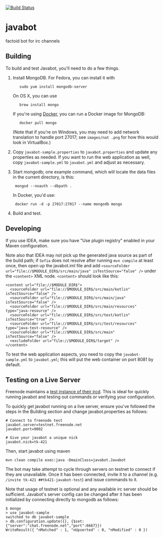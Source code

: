 [![Build Status](https://travis-ci.org/evanchooly/javabot.svg?branch=master)](https://travis-ci.org/evanchooly/javabot)

javabot
=======

factoid bot for irc channels


Building
--------
To build and test Javabot, you'll need to do a few things.

1. Install MongoDB.
   For Fedora, you can install it with 
   ```
      sudo yum install mongodb-server
   ```
   On OS X, you can use
   ```
      brew install mongo
   ```
   If you're using [Docker](https://www.docker.com/), you can run a Docker image for MongoDB:
   ```
      docker pull mongo
   ```

   (Note that if you're on Windows, you may need to add network translation to handle port 27017; see `images/nat
   .png` for how this would look in VirtualBox.)

1. Copy `javabot-sample.properties` to `javabot.properties` and update any properties as needed.  If you want to run the web application
 as well, copy `javabot-sample.yml` to `javabot.yml` and adjust as necessary. 

1. Start mongodb; one example command, which will locate the data files in the
   current directory, is this:  
   ```
    mongod --noauth --dbpath .
   ```
   In Docker, you'd use:
   ```
    docker run -d -p 27017:27017 --name mongodb mongo
   ```
1. Build and test.

Developing
------

If you use IDEA, make sure you have "Use plugin registry" enabled in your Maven configuration.

Note also that IDEA may not pick up the generated java source as part of the build path; if `Sofia` does not
resolve after running `mvn compile` at least once, then open up the javabot.iml file and add
`<sourceFolder url="file://$MODULE_DIR$/src/main/java" isTestSource="false" />` under the `<content>` XML node.
`<content>` should look like this:

    <content url="file://$MODULE_DIR$">
      <sourceFolder url="file://$MODULE_DIR$/src/main/kotlin" isTestSource="false" />
      <sourceFolder url="file://$MODULE_DIR$/src/main/java" isTestSource="false" />
      <sourceFolder url="file://$MODULE_DIR$/src/main/resources" type="java-resource" />
      <sourceFolder url="file://$MODULE_DIR$/src/test/kotlin" isTestSource="true" />
      <sourceFolder url="file://$MODULE_DIR$/src/test/resources" type="java-test-resource" />
      <sourceFolder url="file://$MODULE_DIR$/src/main" isTestSource="false" />
      <excludeFolder url="file://$MODULE_DIR$/target" />
    </content>

To test the web application aspects, you need to copy the `javabot-sample.yml` to `javabot.yml`; this will put the
web container on port 8081 by default.

Testing on a Live Server
------
Freenode maintains a [test instance of their ircd](https://freenode.net/news/testing-the-nets).  This is ideal for quickly running javabot and testing out commands or verifying your configuration.

To quickly get javabot running on a live server, ensure you've followed the steps in the Building section and change javabot.properties as follows:

```
# Connect to freenode test
javabot.server=testnet.freenode.net 
javabot.port=9002

# Give your javabot a unique nick
javabot.nick=tk-421
```

Then, start javabot using maven
```
mvn clean compile exec:java -DmainClass=javabot.Javabot
```
The bot may take attempt to cycle through servers on testnet to connect if they are unavailable.  Once it has been connected, invite it to a channel (e.g. `/invite tk-421 ##tk421-javabot-test`) and issue commands to it.  

Note that usage of testnet is optional and any available irc server should be sufficient.  Javabot's server config can be changed after it has been initialized by connecting directly to mongodb as follows:

```
$ mongo
> use javabot-sample
switched to db javabot-sample
> db.configuration.update({}, {$set:{"server":"chat.freenode.net","port":6667}})
WriteResult({ "nMatched" : 1, "nUpserted" : 0, "nModified" : 0 })
```
